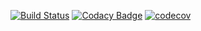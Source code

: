 [![Build Status](https://travis-ci.org/Raffaello/open-tetris.svg?branch=master)](https://travis-ci.org/Raffaello/open-tetris)
[![Codacy Badge](https://api.codacy.com/project/badge/Grade/2ce9d26db22e41d091470cd4027c1ad4)](https://www.codacy.com/app/Raffaello/open-tetris?utm_source=github.com&amp;utm_medium=referral&amp;utm_content=Raffaello/open-tetris&amp;utm_campaign=Badge_Grade)
[![codecov](https://codecov.io/gh/Raffaello/open-tetris/branch/master/graph/badge.svg)](https://codecov.io/gh/Raffaello/open-tetris)
